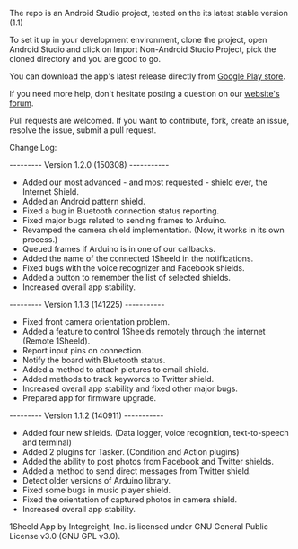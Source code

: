 The repo is an Android Studio project, tested on the its latest stable version (1.1)

To set it up in your development environment, clone the project, open Android Studio and click on Import Non-Android Studio Project, pick the cloned directory and you are good to go.

You can download the app's latest release directly from [Google Play store](https://play.google.com/store/apps/details?id=com.integreight.onesheeld&hl=en).

If you need more help, don't hesitate posting a question on our [website's forum](http://www.1sheeld.com/forum).

Pull requests are welcomed. If you want to contribute, fork, create an issue, resolve the issue, submit a pull request.

Change Log:

--------- Version 1.2.0 (150308) -----------

- Added our most advanced - and most requested - shield ever, the Internet Shield.
- Added an Android pattern shield.
- Fixed a bug in Bluetooth connection status reporting.
- Fixed major bugs related to sending frames to Arduino.
- Revamped the camera shield implementation. (Now, it works in its own process.)
- Queued frames if Arduino is in one of our callbacks.
- Added the name of the connected 1Sheeld in the notifications.
- Fixed bugs with the voice recognizer and Facebook shields.
- Added a button to remember the list of selected shields.
- Increased overall app stability.

--------- Version 1.1.3 (141225) -----------

- Fixed front camera orientation problem.
- Added a feature to control 1Sheelds remotely through the internet (Remote 1Sheeld).
- Report input pins on connection.
- Notify the board with Bluetooth status.
- Added a method to attach pictures to email shield.
- Added methods to track keywords to Twitter shield.
- Increased overall app stability and fixed other major bugs.
- Prepared app for firmware upgrade.

--------- Version 1.1.2 (140911) -----------

- Added four new shields. (Data logger, voice recognition, text-to-speech and terminal)
- Added 2 plugins for Tasker. (Condition and Action plugins)
- Added the ability to post photos from Facebook and Twitter shields.
- Added a method to send direct messages from Twitter shield.
- Detect older versions of Arduino library.
- Fixed some bugs in music player shield.
- Fixed the orientation of captured photos in camera shield.
- Increased overall app stability.

1Sheeld App by Integreight, Inc. is licensed under GNU General Public License v3.0 (GNU GPL v3.0).